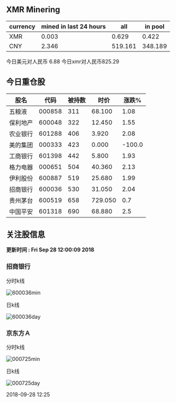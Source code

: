 ## XMR Minering

|currency|mined in last 24 hours|all|in pool|
|---|---|---|---|
|XMR|0.003|0.629|0.422|
|CNY|2.346|519.161|348.189|

今日美元对人民币 6.88	今日xmr对人民币825.29


## 今日重仓股 

|股名|代码|被持数|时价|涨跌%|
|---|---|---|---|---|
|五粮液|000858|311|68.100|1.08|
|保利地产|600048|322|12.450|1.55|
|农业银行|601288|406|3.920|2.08|
|美的集团|000333|423|0.000|-100.0|
|工商银行|601398|442|5.800|1.93|
|格力电器|000651|504|40.360|2.13|
|伊利股份|600887|519|25.680|1.99|
|招商银行|600036|530|31.050|2.04|
|贵州茅台|600519|658|729.050|0.7|
|中国平安|601318|690|68.880|2.5|

## 关注股信息
**更新时间 : Fri Sep 28 12:00:09 2018**
### 招商银行 
分时k线

![600036min](http://image.sinajs.cn/newchart/min/n/sh600036.gif)

日k线

![600036day](http://image.sinajs.cn/newchart/daily/n/sh600036.gif)

### 京东方Ａ 
分时k线

![000725min](http://image.sinajs.cn/newchart/min/n/sz000725.gif)

日k线

![000725day](http://image.sinajs.cn/newchart/daily/n/sz000725.gif)

2018-09-28 12:25